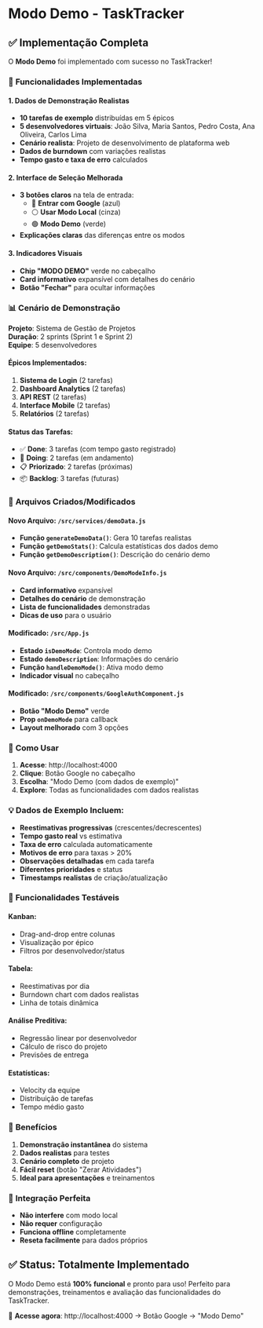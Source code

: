 # Modo Demo - TaskTracker

## ✅ Implementação Completa

O **Modo Demo** foi implementado com sucesso no TaskTracker!

### 🎯 **Funcionalidades Implementadas**

#### 1. **Dados de Demonstração Realistas**
- **10 tarefas de exemplo** distribuídas em 5 épicos
- **5 desenvolvedores virtuais**: João Silva, Maria Santos, Pedro Costa, Ana Oliveira, Carlos Lima
- **Cenário realista**: Projeto de desenvolvimento de plataforma web
- **Dados de burndown** com variações realistas
- **Tempo gasto e taxa de erro** calculados

#### 2. **Interface de Seleção Melhorada**
- **3 botões claros** na tela de entrada:
  - 🔵 **Entrar com Google** (azul)
  - ⚪ **Usar Modo Local** (cinza)
  - 🟢 **Modo Demo** (verde)
- **Explicações claras** das diferenças entre os modos

#### 3. **Indicadores Visuais**
- **Chip "MODO DEMO"** verde no cabeçalho
- **Card informativo** expansível com detalhes do cenário
- **Botão "Fechar"** para ocultar informações

### 📊 **Cenário de Demonstração**

**Projeto**: Sistema de Gestão de Projetos  
**Duração**: 2 sprints (Sprint 1 e Sprint 2)  
**Equipe**: 5 desenvolvedores

#### **Épicos Implementados**:
1. **Sistema de Login** (2 tarefas)
2. **Dashboard Analytics** (2 tarefas)
3. **API REST** (2 tarefas)
4. **Interface Mobile** (2 tarefas)
5. **Relatórios** (2 tarefas)

#### **Status das Tarefas**:
- ✅ **Done**: 3 tarefas (com tempo gasto registrado)
- 🔄 **Doing**: 2 tarefas (em andamento)
- 📋 **Priorizado**: 2 tarefas (próximas)
- 📦 **Backlog**: 3 tarefas (futuras)

### 🔧 **Arquivos Criados/Modificados**

#### **Novo Arquivo**: `/src/services/demoData.js`
- **Função `generateDemoData()`**: Gera 10 tarefas realistas
- **Função `getDemoStats()`**: Calcula estatísticas dos dados demo
- **Função `getDemoDescription()`**: Descrição do cenário demo

#### **Novo Arquivo**: `/src/components/DemoModeInfo.js`
- **Card informativo** expansível
- **Detalhes do cenário** de demonstração
- **Lista de funcionalidades** demonstradas
- **Dicas de uso** para o usuário

#### **Modificado**: `/src/App.js`
- **Estado `isDemoMode`**: Controla modo demo
- **Estado `demoDescription`**: Informações do cenário
- **Função `handleDemoMode()`**: Ativa modo demo
- **Indicador visual** no cabeçalho

#### **Modificado**: `/src/components/GoogleAuthComponent.js`
- **Botão "Modo Demo"** verde
- **Prop `onDemoMode`** para callback
- **Layout melhorado** com 3 opções

### 🚀 **Como Usar**

1. **Acesse**: http://localhost:4000
2. **Clique**: Botão Google no cabeçalho
3. **Escolha**: "Modo Demo (com dados de exemplo)"
4. **Explore**: Todas as funcionalidades com dados realistas

### 💡 **Dados de Exemplo Incluem**:

- **Reestimativas progressivas** (crescentes/decrescentes)
- **Tempo gasto real** vs estimativa
- **Taxa de erro** calculada automaticamente
- **Motivos de erro** para taxas > 20%
- **Observações detalhadas** em cada tarefa
- **Diferentes prioridades** e status
- **Timestamps realistas** de criação/atualização

### 🔄 **Funcionalidades Testáveis**

#### **Kanban**:
- Drag-and-drop entre colunas
- Visualização por épico
- Filtros por desenvolvedor/status

#### **Tabela**:
- Reestimativas por dia
- Burndown chart com dados realistas
- Linha de totais dinâmica

#### **Análise Preditiva**:
- Regressão linear por desenvolvedor
- Cálculo de risco do projeto
- Previsões de entrega

#### **Estatísticas**:
- Velocity da equipe
- Distribuição de tarefas
- Tempo médio gasto

### 🎉 **Benefícios**

1. **Demonstração instantânea** do sistema
2. **Dados realistas** para testes
3. **Cenário completo** de projeto
4. **Fácil reset** (botão "Zerar Atividades")
5. **Ideal para apresentações** e treinamentos

### 🔧 **Integração Perfeita**

- **Não interfere** com modo local
- **Não requer** configuração
- **Funciona offline** completamente
- **Reseta facilmente** para dados próprios

## ✅ **Status: Totalmente Implementado**

O Modo Demo está **100% funcional** e pronto para uso! Perfeito para demonstrações, treinamentos e avaliação das funcionalidades do TaskTracker.

🎯 **Acesse agora**: http://localhost:4000 → Botão Google → "Modo Demo"